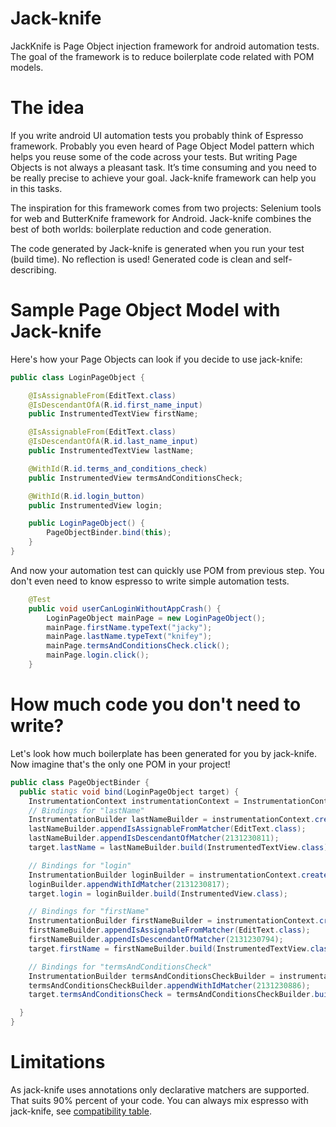 # Jack-knife
JackKnife is Page Object injection framework for android automation tests. The goal of the framework is to reduce boilerplate code related with POM models.

# The idea
If you write android UI automation tests you probably think of Espresso framework. Probably you even heard of Page Object Model pattern which helps you reuse some of the code across your tests. But writing Page Objects is not always a pleasant task. It’s time consuming and you need to be really precise to achieve your goal. Jack-knife framework can help you in this tasks. 

The inspiration for this framework comes from two projects: Selenium tools for web and ButterKnife framework for Android. Jack-knife combines the best of both worlds: boilerplate reduction and code generation.

The code generated by Jack-knife is generated when you run your test (build time). No reflection is used! Generated code is clean and self-describing.

# Sample Page Object Model with Jack-knife
Here's how your Page Objects can look if you decide to use jack-knife:

```java
public class LoginPageObject {

    @IsAssignableFrom(EditText.class)
    @IsDescendantOfA(R.id.first_name_input)
    public InstrumentedTextView firstName;

    @IsAssignableFrom(EditText.class)
    @IsDescendantOfA(R.id.last_name_input)
    public InstrumentedTextView lastName;

    @WithId(R.id.terms_and_conditions_check)
    public InstrumentedView termsAndConditionsCheck;

    @WithId(R.id.login_button)
    public InstrumentedView login;

    public LoginPageObject() {
        PageObjectBinder.bind(this);
    }
}
```

And now your automation test can quickly use POM from previous step. You don't even need to know espresso to write simple automation tests.
```java
    @Test
    public void userCanLoginWithoutAppCrash() {
        LoginPageObject mainPage = new LoginPageObject();
        mainPage.firstName.typeText("jacky");
        mainPage.lastName.typeText("knifey");
        mainPage.termsAndConditionsCheck.click();
        mainPage.login.click();
    }
```

# How much code you don't need to write?
Let's look how much boilerplate has been generated for you by jack-knife. Now imagine that's the only one POM in your project!
```java
public class PageObjectBinder {
  public static void bind(LoginPageObject target) {
    InstrumentationContext instrumentationContext = InstrumentationContextResolver.resolve();
    // Bindings for "lastName"
    InstrumentationBuilder lastNameBuilder = instrumentationContext.createBuilder();
    lastNameBuilder.appendIsAssignableFromMatcher(EditText.class);
    lastNameBuilder.appendIsDescendantOfMatcher(2131230811);
    target.lastName = lastNameBuilder.build(InstrumentedTextView.class);

    // Bindings for "login"
    InstrumentationBuilder loginBuilder = instrumentationContext.createBuilder();
    loginBuilder.appendWithIdMatcher(2131230817);
    target.login = loginBuilder.build(InstrumentedView.class);

    // Bindings for "firstName"
    InstrumentationBuilder firstNameBuilder = instrumentationContext.createBuilder();
    firstNameBuilder.appendIsAssignableFromMatcher(EditText.class);
    firstNameBuilder.appendIsDescendantOfMatcher(2131230794);
    target.firstName = firstNameBuilder.build(InstrumentedTextView.class);

    // Bindings for "termsAndConditionsCheck"
    InstrumentationBuilder termsAndConditionsCheckBuilder = instrumentationContext.createBuilder();
    termsAndConditionsCheckBuilder.appendWithIdMatcher(2131230886);
    target.termsAndConditionsCheck = termsAndConditionsCheckBuilder.build(InstrumentedView.class);

  }
}
```

# Limitations
As jack-knife uses annotations only declarative matchers are supported. That suits 90% percent of your code. You can always mix espresso with jack-knife, see [compatibility table](compatibility-table.md).
